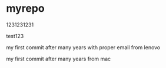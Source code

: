 # myrepo


1231231231
  


test123

my first commit after many years with proper email from lenovo

my first commit after many years from mac
 